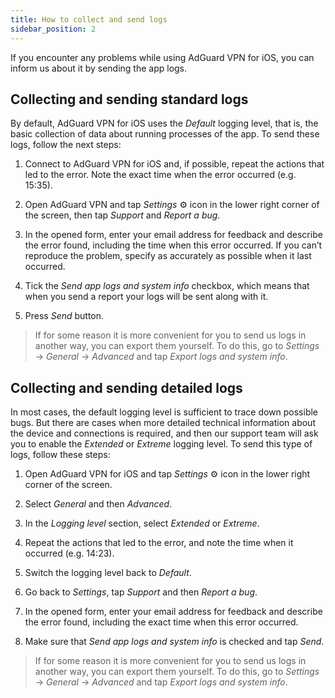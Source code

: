 ```yaml
---
title: How to collect and send logs
sidebar_position: 2
---
```


If you encounter any problems while using AdGuard VPN for iOS, you can inform us about it by sending the app logs.

## Collecting and sending standard logs

By default, AdGuard VPN for iOS uses the *Default* logging level, that is, the basic collection of data about running processes of the app. To send these logs, follow the next steps:

1. Connect to AdGuard VPN for iOS and, if possible, repeat the actions that led to the error. Note the exact time when the error occurred (e.g. 15:35).

2. Open AdGuard VPN and tap *Settings* ⚙ icon in the lower right corner of the screen, then tap *Support* and *Report a bug*.

3. In the opened form, enter your email address for feedback and describe the error found, including the time when this error occurred. If you can’t reproduce the problem, specify as accurately as possible when it last occurred.

4. Tick the *Send app logs and system info* checkbox, which means that when you send a report your logs will be sent along with it.

5. Press *Send* button.

>If for some reason it is more convenient for you to send us logs in another way, you can export them yourself.
>To do this, go to *Settings* → *General* → *Advanced* and tap *Export logs and system info*.

## Collecting and sending detailed logs

In most cases, the default logging level is sufficient to trace down possible bugs. But there are cases when more detailed technical information about the device and connections is required, and then our support team will ask you to enable the *Extended* or *Extreme* logging level. To send this type of logs, follow these steps:

1. Open AdGuard VPN for iOS and tap *Settings* ⚙ icon in the lower right corner of the screen.

2. Select *General* and then *Advanced*.

3. In the *Logging level* section, select *Extended* or *Extreme*.

4. Repeat the actions that led to the error, and note the time when it occurred (e.g. 14:23).

5. Switch the logging level back to *Default*.

6. Go back to *Settings*, tap *Support* and then *Report a bug*.

7. In the opened form, enter your email address for feedback and describe the error found, including the exact time when this error occurred.

8. Make sure that *Send app logs and system info* is checked and tap *Send*.

>If for some reason it is more convenient for you to send us logs in another way, you can export them yourself.
>To do this, go to *Settings* → *General* → *Advanced* and tap *Export logs and system info*.
